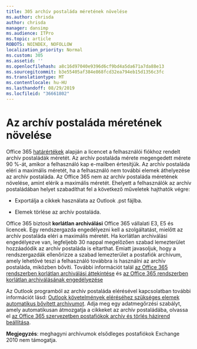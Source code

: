 ```yaml
---
title: 305 archív postaláda méretének növelése
ms.author: chrisda
author: chrisda
manager: dansimp
ms.audience: ITPro
ms.topic: article
ROBOTS: NOINDEX, NOFOLLOW
localization_priority: Normal
ms.custom: 305
ms.assetid: ''
ms.openlocfilehash: a8c16d97040e9396d6cf9bd4a5da671a7da88e13
ms.sourcegitcommit: b3e55405af384e868fcd32ea794eb15d1356c3fc
ms.translationtype: MT
ms.contentlocale: hu-HU
ms.lasthandoff: 08/29/2019
ms.locfileid: "36661802"
---
```

# <a name="increase-the-archive-mailbox-size"></a>Az archív postaláda méretének növelése

Office 365 [határértékek](https://docs.microsoft.com/office365/servicedescriptions/exchange-online-service-description/exchange-online-limits#mailbox-storage-limits) alapján a licencet a felhasználói fiókhoz rendelt archív postaládák méretét. Az archív postaláda mérete megengedett mérete 90 %-át, amikor a felhasználó kap e-mailben értesítjük. Az archív postaláda eléri a maximális méretét, ha a felhasználó nem további elemek áthelyezése az archív postaláda. Az Office 365 nem az archív postaláda méretének növelése, amint elérik a maximális méretét. Ehelyett a felhasználók az archív postaládában helyet szabadíthat fel a következő műveletek hajthatók végre:

- Exportálja a cikkek használata az Outlook .pst fájlba.

- Elemek törlése az archív postaláda.

Office 365 biztosít **korlátlan archiválási** Office 365 vállalati E3, E5 és licencek. Egy rendszergazda engedélyezni kell a szolgáltatást, mielőtt az archív postaláda eléri a maximális méretét. Ha korlátlan archiválási engedélyezve van, legfeljebb 30 nappal megelőzően szabad lemezterület hozzáadódik az archív postaláda is eltarthat. Emiatt javasoljuk, hogy a rendszergazdák ellenőrizze a szabad lemezterület a postafiók archívum, amely lehetővé teszi a felhasználó továbbra is használni az archív postaláda, miközben bővíti. További információt talál [az Office 365 rendszerben korlátlan archiválási áttekintése](https://docs.microsoft.com/office365/securitycompliance/unlimited-archiving) és [az Office 365 rendszerben korlátlan archiválásának engedélyezése](https://docs.microsoft.com/office365/securitycompliance/enable-unlimited-archiving)

Az Outlook programból az archív postaláda elérésével kapcsolatban további információt lásd: [Outlook követelmények eléréséhez szükséges elemek automatikus bővített archívumot](https://docs.microsoft.com/office365/securitycompliance/unlimited-archiving#outlook-requirements-for-accessing-items-in-an-auto-expanded-archive). Adja meg egy adatmegőrzési szabályt, amely automatikusan átmozgatja a cikkeket az archív postaládába, olvassa el [az Office 365 szervezetben postafiókok archív és törlés házirend beállítása](https://docs.microsoft.com/office365/securitycompliance/set-up-an-archive-and-deletion-policy-for-mailboxes).

**Megjegyzés**: meghagyni archívumok elsődleges postafiókok Exchange 2010 nem támogatja.
